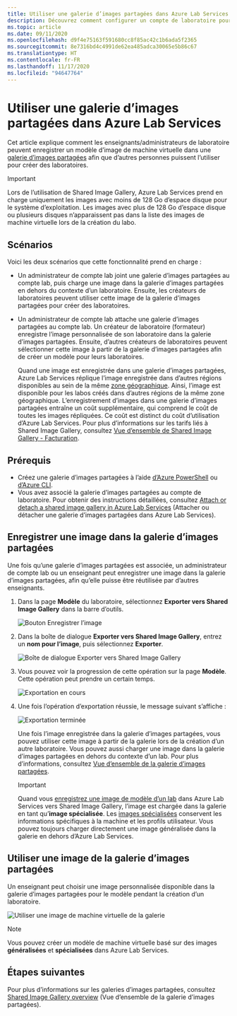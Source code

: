```yaml
---
title: Utiliser une galerie d’images partagées dans Azure Lab Services | Microsoft Docs
description: Découvrez comment configurer un compte de laboratoire pour utiliser une galerie d’images partagées, afin qu’un utilisateur puisse partager une image avec d’autres personnes et que ces autres personnes puissent utiliser l’image pour créer un modèle de machine virtuelle dans le laboratoire.
ms.topic: article
ms.date: 09/11/2020
ms.openlocfilehash: d9f4e75163f591680cc8f85ac42c1b6ada5f2365
ms.sourcegitcommit: 8e7316bd4c4991de62ea485adca30065e5b86c67
ms.translationtype: HT
ms.contentlocale: fr-FR
ms.lasthandoff: 11/17/2020
ms.locfileid: "94647764"
---
```

# <a name="use-a-shared-image-gallery-in-azure-lab-services"></a>Utiliser une galerie d’images partagées dans Azure Lab Services
Cet article explique comment les enseignants/administrateurs de laboratoire peuvent enregistrer un modèle d’image de machine virtuelle dans une [galerie d’images partagées](../virtual-machines/windows/shared-image-galleries.md) afin que d’autres personnes puissent l’utiliser pour créer des laboratoires. 

> [!IMPORTANT]
> Lors de l’utilisation de Shared Image Gallery, Azure Lab Services prend en charge uniquement les images avec moins de 128 Go d’espace disque pour le système d’exploitation. Les images avec plus de 128 Go d’espace disque ou plusieurs disques n’apparaissent pas dans la liste des images de machine virtuelle lors de la création du labo.

## <a name="scenarios"></a>Scénarios
Voici les deux scénarios que cette fonctionnalité prend en charge : 

- Un administrateur de compte lab joint une galerie d’images partagées au compte lab, puis charge une image dans la galerie d’images partagées en dehors du contexte d’un laboratoire. Ensuite, les créateurs de laboratoires peuvent utiliser cette image de la galerie d’images partagées pour créer des laboratoires. 
- Un administrateur de compte lab attache une galerie d’images partagées au compte lab. Un créateur de laboratoire (formateur) enregistre l’image personnalisée de son laboratoire dans la galerie d’images partagées. Ensuite, d’autres créateurs de laboratoires peuvent sélectionner cette image à partir de la galerie d’images partagées afin de créer un modèle pour leurs laboratoires. 

    Quand une image est enregistrée dans une galerie d’images partagées, Azure Lab Services réplique l’image enregistrée dans d’autres régions disponibles au sein de la même [zone géographique](https://azure.microsoft.com/global-infrastructure/geographies/). Ainsi, l’image est disponible pour les labos créés dans d’autres régions de la même zone géographique. L’enregistrement d’images dans une galerie d’images partagées entraîne un coût supplémentaire, qui comprend le coût de toutes les images répliquées. Ce coût est distinct du coût d’utilisation d’Azure Lab Services. Pour plus d’informations sur les tarifs liés à Shared Image Gallery, consultez [Vue d’ensemble de Shared Image Gallery - Facturation]( https://docs.microsoft.com/azure/virtual-machines/windows/shared-image-galleries#billing).
    
## <a name="prerequisites"></a>Prérequis
- Créez une galerie d’images partagées à l’aide [d’Azure PowerShell](../virtual-machines/shared-images-powershell.md) ou [d’Azure CLI](../virtual-machines/shared-images-cli.md).
- Vous avez associé la galerie d’images partagées au compte de laboratoire. Pour obtenir des instructions détaillées, consultez [Attach or detach a shared image gallery in Azure Lab Services](how-to-attach-detach-shared-image-gallery.md) (Attacher ou détacher une galerie d’images partagées dans Azure Lab Services).


## <a name="save-an-image-to-the-shared-image-gallery"></a>Enregistrer une image dans la galerie d’images partagées
Une fois qu’une galerie d’images partagées est associée, un administrateur de compte lab ou un enseignant peut enregistrer une image dans la galerie d’images partagées, afin qu’elle puisse être réutilisée par d’autres enseignants. 

1. Dans la page **Modèle** du laboratoire, sélectionnez **Exporter vers Shared Image Gallery** dans la barre d’outils.

    ![Bouton Enregistrer l’image](./media/how-to-use-shared-image-gallery/export-to-shared-image-gallery-button.png)
2. Dans la boîte de dialogue **Exporter vers Shared Image Gallery**, entrez un **nom pour l’image**, puis sélectionnez **Exporter**. 

    ![Boîte de dialogue Exporter vers Shared Image Gallery](./media/how-to-use-shared-image-gallery/export-to-shared-image-gallery-dialog.png)
3. Vous pouvez voir la progression de cette opération sur la page **Modèle**. Cette opération peut prendre un certain temps. 

    ![Exportation en cours](./media/how-to-use-shared-image-gallery/exporting-image-in-progress.png)
4. Une fois l’opération d’exportation réussie, le message suivant s’affiche :

    ![Exportation terminée](./media/how-to-use-shared-image-gallery/exporting-image-completed.png)

    Une fois l’image enregistrée dans la galerie d’images partagées, vous pouvez utiliser cette image à partir de la galerie lors de la création d’un autre laboratoire. Vous pouvez aussi charger une image dans la galerie d’images partagées en dehors du contexte d’un lab. Pour plus d’informations, consultez [Vue d’ensemble de la galerie d’images partagées](../virtual-machines/shared-images-powershell.md). 

    > [!IMPORTANT]
    > Quand vous [enregistrez une image de modèle d’un lab](how-to-use-shared-image-gallery.md#save-an-image-to-the-shared-image-gallery) dans Azure Lab Services vers Shared Image Gallery, l’image est chargée dans la galerie en tant qu’**image spécialisée**. Les [images spécialisées](../virtual-machines/windows/shared-image-galleries.md#generalized-and-specialized-images) conservent les informations spécifiques à la machine et les profils utilisateur. Vous pouvez toujours charger directement une image généralisée dans la galerie en dehors d’Azure Lab Services.    

## <a name="use-an-image-from-the-shared-image-gallery"></a>Utiliser une image de la galerie d’images partagées
Un enseignant peut choisir une image personnalisée disponible dans la galerie d’images partagées pour le modèle pendant la création d’un laboratoire.

![Utiliser une image de machine virtuelle de la galerie](./media/how-to-use-shared-image-gallery/use-shared-image.png)

> [!NOTE]
> Vous pouvez créer un modèle de machine virtuelle basé sur des images **généralisées** et **spécialisées** dans Azure Lab Services. 


## <a name="next-steps"></a>Étapes suivantes
Pour plus d’informations sur les galeries d’images partagées, consultez [Shared Image Gallery overview](../virtual-machines/windows/shared-image-galleries.md) (Vue d’ensemble de la galerie d’images partagées).